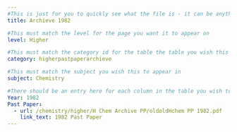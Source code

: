 ```yaml
---
#This is just for you to quickly see what the file is - it can be anything you want
title: Archieve 1982

#This must match the level for the page you want it to appear on
level: Higher

#This must match the category id for the table the table you wish this to appear in
category: higherpastpaperarchieve

#This must match the subject you wish this to appear in
subject: Chemistry

#There should be an entry here for each column in the table you wish to populate:
Year: 1982
Past Paper: 
  - url: /chemistry/higher/H Chem Archive PP/oldoldHchem PP 1982.pdf
    link_text: 1982 Past Paper
---
```

